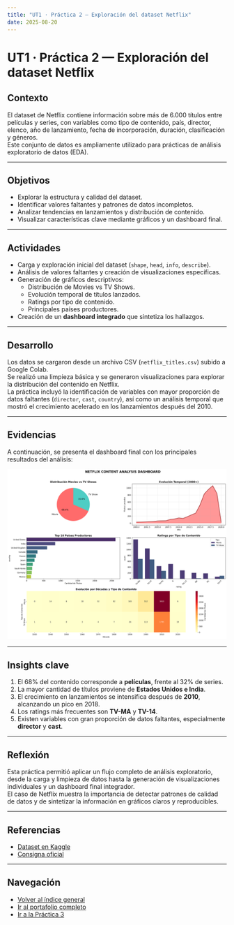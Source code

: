 ```yaml
---
title: "UT1 · Práctica 2 — Exploración del dataset Netflix"
date: 2025-08-20
---
```


# UT1 · Práctica 2 — Exploración del dataset Netflix

## Contexto
El dataset de Netflix contiene información sobre más de 6.000 títulos entre películas y series, con variables como tipo de contenido, país, director, elenco, año de lanzamiento, fecha de incorporación, duración, clasificación y géneros.  
Este conjunto de datos es ampliamente utilizado para prácticas de análisis exploratorio de datos (EDA).

---

## Objetivos
- Explorar la estructura y calidad del dataset.  
- Identificar valores faltantes y patrones de datos incompletos.  
- Analizar tendencias en lanzamientos y distribución de contenido.  
- Visualizar características clave mediante gráficos y un dashboard final.  

---

## Actividades
- Carga y exploración inicial del dataset (`shape`, `head`, `info`, `describe`).  
- Análisis de valores faltantes y creación de visualizaciones específicas.  
- Generación de gráficos descriptivos:  
  - Distribución de Movies vs TV Shows.  
  - Evolución temporal de títulos lanzados.  
  - Ratings por tipo de contenido.  
  - Principales países productores.  
- Creación de un **dashboard integrado** que sintetiza los hallazgos.  

---

## Desarrollo
Los datos se cargaron desde un archivo CSV (`netflix_titles.csv`) subido a Google Colab.  
Se realizó una limpieza básica y se generaron visualizaciones para explorar la distribución del contenido en Netflix.  
La práctica incluyó la identificación de variables con mayor proporción de datos faltantes (`director`, `cast`, `country`), así como un análisis temporal que mostró el crecimiento acelerado en los lanzamientos después del 2010.  

---

## Evidencias
A continuación, se presenta el dashboard final con los principales resultados del análisis:

![Dashboard Netflix](../assets/p2_dashboard.png)

---

## Insights clave
1. El 68% del contenido corresponde a **películas**, frente al 32% de series.  
2. La mayor cantidad de títulos proviene de **Estados Unidos e India**.  
3. El crecimiento en lanzamientos se intensifica después de **2010**, alcanzando un pico en 2018.  
4. Los ratings más frecuentes son **TV-MA** y **TV-14**.  
5. Existen variables con gran proporción de datos faltantes, especialmente **director** y **cast**.  

---

## Reflexión
Esta práctica permitió aplicar un flujo completo de análisis exploratorio, desde la carga y limpieza de datos hasta la generación de visualizaciones individuales y un dashboard final integrador.  
El caso de Netflix muestra la importancia de detectar patrones de calidad de datos y de sintetizar la información en gráficos claros y reproducibles.

---

## Referencias
- [Dataset en Kaggle](https://www.kaggle.com/datasets/shivamb/netflix-shows)  
- [Consigna oficial](https://juanfkurucz.com/ucu-id/ut1/03-eda-netflix-pandas/)  

---

## Navegación
- [Volver al índice general](../index.md)  
- [Ir al portafolio completo](../portfolio/index.md)  
- [Ir a la Práctica 3](ut1-practica3.md)  